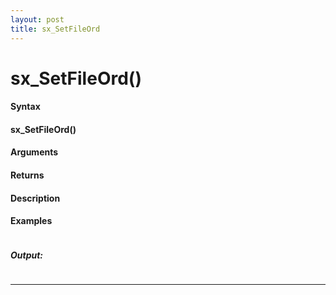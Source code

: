 ```yaml
---
layout: post
title: sx_SetFileOrd
---
```


# sx_SetFileOrd()


#### Syntax

#### sx_SetFileOrd()

#### Arguments

#### Returns

#### Description

#### Examples

```

```

##### Output:

```

```

---